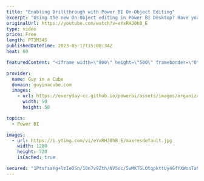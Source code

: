 ```yaml
---
title: "Enabling Drillthrough with Power BI On-Object Editing"
excerpt: "Using the new On-Object editing in Power BI Desktop? Have you figured out how to enable drillthrough yet? Adam has and is here to show you the clicks!  Power BI April 2023 Feature Summary https://powerbi.microsoft.com/blog/power-bi-april-2023-feature-summary/  On-object Interaction https://learn.microsoft.com/power-bi/create-reports/power-bi-on-object-interaction"
originalUrl: https://youtube.com/watch?v=eYxRHJ0hB_E
type: video
price: Free
length: PT3M34S
publishedDateTime: 2023-05-17T15:00:34Z
heat: 60

featuredContent: "<iframe width=\"800\" height=\"500\" frameborder=\"0\" src=\"https://www.youtube.com/embed/eYxRHJ0hB_E\" allow=\"accelerometer; autoplay; encrypted-media; gyroscope; picture-in-picture\" allowfullscreen></iframe>"

provider:
  name: Guy in a Cube
  domain: guyinacube.com
  images:
    - url: https://everyday-cc.github.io/powerbi/assets/images/organizations/guyinacube.com-50x50.jpg
      width: 50
      height: 50

topics:
  - Power BI

images:
  - url: https://i.ytimg.com/vi/eYxRHJ0hB_E/maxresdefault.jpg
    width: 1280
    height: 720
    isCached: true

secured: "1PtsfsaYg+lzIeDSn/16n7v9Zth/NV5oc/5wMKTGLOtqpkttUy4GfYXWonTaN4AoWRW7csi4LswdmpYAqEc5C9C+8y/PPjEZyiuvXskTQolM5JGlFezDiA8yKzKoyAchWcWZD/knO0y13vOwMvoubAn+5w7esKFHu1I++qDba5JfBTt2RCCeFoH170q4dNzMtL5Nr1P3sTQU0gKJvvoCyKd94ohQ8VKCGSuhnkkjFi8uIqa0n/ViutdvnLvC+6hgtG4qQXwy4+0BHiLG6zuBQJNTJFqA8dpnsNN9hrlF9/f8/FPrj+GGXyFoNOAe+go3q71VB3JygDrlkPIe76FYWz71QZIyyBJ/TNdyUHfu2a1QNFj/DJn8Jtpu7/Y7U/fvOL1O/mzlm373GKhIxJMVdKgoGEBmdwiMp/txyG2LwYs=;mDEOTO++sVd6DFlGvEJbDA=="
---
```


